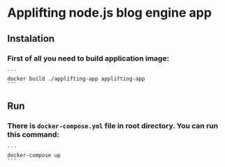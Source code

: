 # Applifting node.js blog engine app

## Instalation
    
###    First of all you need to build application image:
   
    ```
    docker build ./applifting-app applifting-app 
    ```
## Run

###    There is `docker-compose.yml` file in root directory. You can run this command: 
    
    ```
    docker-compose up
    ```
    